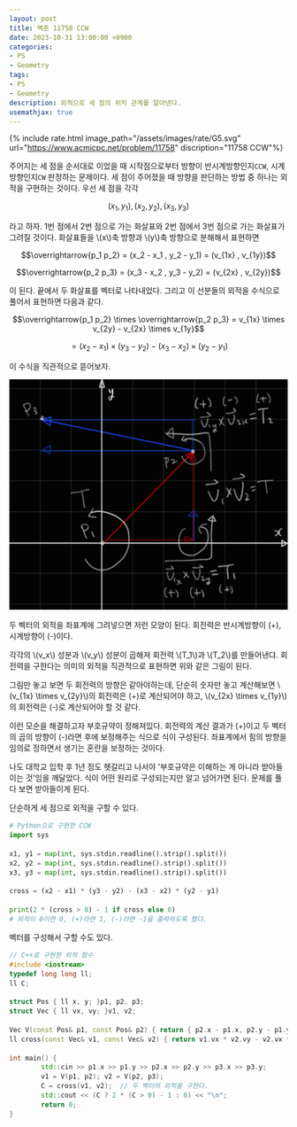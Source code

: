 ```yaml
---
layout: post
title: 백준 11758 CCW
date: 2023-10-31 13:00:00 +0900
categories:
- PS
- Geometry
tags:
- PS
- Geometry
description: 외적으로 세 점의 위치 관계를 알아낸다.
usemathjax: true
---
```



{% include rate.html image_path="/assets/images/rate/G5.svg" url="https://www.acmicpc.net/problem/11758" discription="11758 CCW"%}



주어지는 세 점을 순서대로 이었을 때 시작점으로부터 방향이 반시계방향인지`CCW`, 시계방향인지`CW` 판정하는 문제이다.
세 점이 주어졌을 때 방향을 판단하는 방법 중 하나는 외적을 구현하는 것이다.
우선 세 점을 각각

$$(x_1 , y_1) , (x_2 , y_2) , (x_3 , y_3)$$

라고 하자.
1번 점에서 2번 점으로 가는 화살표와 2번 점에서 3번 점으로 가는 화살표가 그려질 것이다. 화살표들을 \\(x\\)축 방향과 \\(y\\)축 방향으로 분해해서 표현하면

$$\overrightarrow{p_1 p_2} = (x_2 - x_1 , y_2 - y_1) = (v_{1x} , v_{1y})$$

$$\overrightarrow{p_2 p_3} = (x_3 - x_2 , y_3 - y_2) = (v_{2x} , v_{2y})$$

이 된다. 끝에서 두 화살표를 벡터로 나타내었다.
그리고 이 선분들의 외적을 수식으로 풀어서 표현하면 다음과 같다.

$$\overrightarrow{p_1 p_2} \times \overrightarrow{p_2 p_3} = v_{1x} \times v_{2y} - v_{2x} \times v_{1y}$$

$$= (x_2 - x_1) \times (y_3 - y_2) - (x_3 - x_2) \times (y_2 - y_1)$$

이 수식을 직관적으로 뜯어보자.

![CCW](/assets/images/2023-11-01-ccw/CCW.jpg)

두 벡터의 외적을 좌표계에 그려넣으면 저런 모양이 된다.
회전력은 반시계방향이 (+), 시계방향이 (-)이다.

각각의 \\(v_x\\) 성분과 \\(v_y\\) 성분이 곱해져 회전력 \\(T_1\\)과 \\(T_2\\)를 만들어낸댜. 회전력을 구한다는 의미의 외적을 직관적으로 표현하면 위와 같은 그림이 된다.

그림만 놓고 보면 두 회전력의 방향은 같아야하는데, 단순히 숫자만 놓고 계산해보면 \\(v_{1x} \times v_{2y}\\)의 회전력은 (+)로 계산되어야 하고, \\(v_{2x} \times v_{1y}\\)의 회전력은 (-)로 계산되어야 할 것 같다.

이런 모순을 해결하고자 부호규약이 정해져있다. 회전력의 계산 결과가 (+)이고 두 벡터의 곱의 방향이 (-)라면 후에 보정해주는 식으로 식이 구성된다. 좌표계에서 힘의 방향을 임의로 정하면서 생기는 혼란을 보정하는 것이다.

나도 대학교 입학 후 1년 정도 헷갈리고 나서야 '부호규약은 이해하는 게 아니라 받아들이는 것'임을 깨달았다. 식이 어떤 원리로 구성되는지만 알고 넘어가면 된다. 문제를 풀다 보면 받아들이게 된다.

단순하게 세 점으로 외적을 구할 수 있다.

```python
# Python으로 구현한 CCW
import sys

x1, y1 = map(int, sys.stdin.readline().strip().split())
x2, y2 = map(int, sys.stdin.readline().strip().split())
x3, y3 = map(int, sys.stdin.readline().strip().split())

cross = (x2 - x1) * (y3 - y2) - (x3 - x2) * (y2 - y1)

print(2 * (cross > 0) - 1 if cross else 0)
# 외적이 0이면 0, (+)라면 1, (-)라면 -1을 출력하도록 했다.

```


벡터를 구성해서 구할 수도 있다.

```cpp
// C++로 구현한 외적 함수
#include <iostream>
typedef long long ll;
ll C;

struct Pos { ll x, y; }p1, p2, p3;
struct Vec { ll vx, vy; }v1, v2;

Vec V(const Pos& p1, const Pos& p2) { return { p2.x - p1.x, p2.y - p1.y }; }
ll cross(const Vec& v1, const Vec& v2) { return v1.vx * v2.vy - v2.vx * v1.vy; }

int main() {
		std::cin >> p1.x >> p1.y >> p2.x >> p2.y >> p3.x >> p3.y;
		v1 = V(p1, p2); v2 = V(p2, p3);
		C = cross(v1, v2);  // 두 벡터의 외적을 구한다.
		std::cout << (C ? 2 * (C > 0) - 1 : 0) << "\n";
		return 0;
}

```